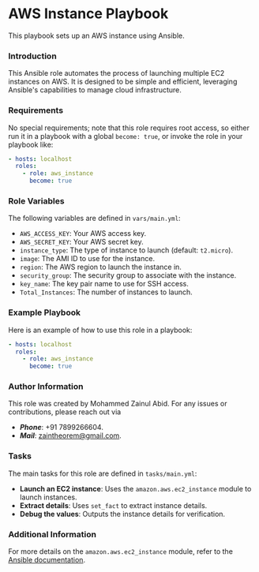 # AWS Instance Playbook

This playbook sets up an AWS instance using Ansible.

### Introduction
This Ansible role automates the process of launching multiple EC2 instances on AWS. It is designed to be simple and efficient, leveraging Ansible's capabilities to manage cloud infrastructure.

### Requirements
No special requirements; note that this role requires root access, so either run it in a playbook with a global `become: true`, or invoke the role in your playbook like:

```yaml
- hosts: localhost
  roles:
    - role: aws_instance
      become: true
```

### Role Variables
The following variables are defined in `vars/main.yml`:

- `AWS_ACCESS_KEY`: Your AWS access key.
- `AWS_SECRET_KEY`: Your AWS secret key.
- `instance_type`: The type of instance to launch (default: `t2.micro`).
- `image`: The AMI ID to use for the instance.
- `region`: The AWS region to launch the instance in.
- `security_group`: The security group to associate with the instance.
- `key_name`: The key pair name to use for SSH access.
- `Total_Instances`: The number of instances to launch.

### Example Playbook
Here is an example of how to use this role in a playbook:

```yaml
- hosts: localhost
  roles:
    - role: aws_instance
      become: true
```

### Author Information
This role was created by Mohammed Zainul Abid. For any issues or contributions, please reach out via 
- ***Phone***: +91 7899266604.
- ***Mail***: zaintheorem@gmail.com.

### Tasks
The main tasks for this role are defined in `tasks/main.yml`:

- **Launch an EC2 instance**: Uses the `amazon.aws.ec2_instance` module to launch instances.
- **Extract details**: Uses `set_fact` to extract instance details.
- **Debug the values**: Outputs the instance details for verification.

### Additional Information
For more details on the `amazon.aws.ec2_instance` module, refer to the [Ansible documentation](https://docs.ansible.com/ansible/latest/collections/amazon/aws/ec2_instance_module.html).
